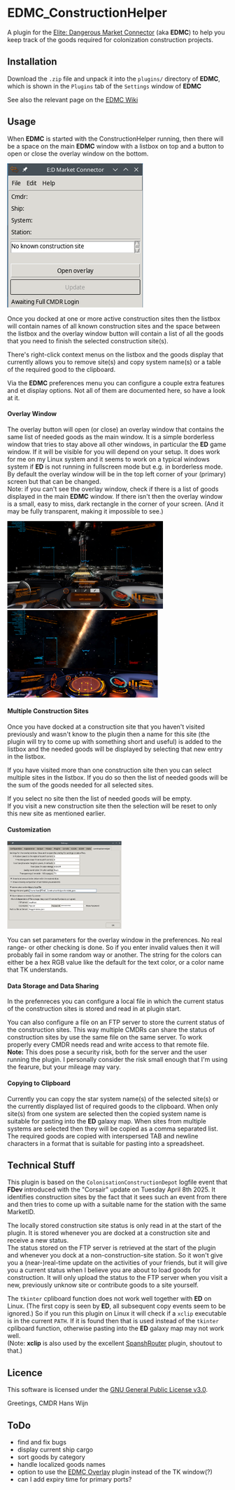 # EDMC_ConstructionHelper

A plugin for the [Elite: Dangerous Market Connector](https://github.com/EDCD/EDMarketConnector) (aka **EDMC**) to help you keep track of the goods required for
colonization construction projects.

## Installation

Download the `.zip` file and unpack it into the `plugins/` directory of **EDMC**, which is shown in the `Plugins` tab of the `Settings` window of **EDMC**

See also the relevant page on the [EDMC Wiki](https://github.com/EDCD/EDMarketConnector/wiki/Plugins)

## Usage
 
When **EDMC** is started with the ConstructionHelper running, then there will be a space on the main **EDMC** window with a listbox on top and a button 
to open or close the overlay window on the bottom. 

![Screenshot of empty EDMC main window](doc/EDMC_Main.png)

Once you docked at one or more active construction sites then the listbox will contain names of all known construction sites and the space between the 
listbox and the overlay window button will contain a list of all the goods that you need to finish the selected construction site(s).

There's right-click context menus on the listbox and the goods display that currently allows you to remove site(s) and copy system name(s) or a table 
of the required good to the clipboard.

Via the **EDMC** preferences menu you can configure a couple extra features and et display options. Not all of them are documented here, so have a look at it.

#### Overlay Window

The overlay button will open (or close) an overlay window that contains the same list of needed goods as the main window. It is a simple borderless window that
tries to stay above all other windows, in particular the **ED** game window. If it will be visible for you will depend on your setup. It does work for me on my 
Linux system and it seems to work on a typical windows system if **ED** is not running in fullscreen mode but e.g. in borderless mode. 
By default the overlay window will be in the top left corner of your (primary) screen but that can be changed.\
Note: if you can't see the overlay window, check if there is a list of goods displayed in the main **EDMC** window. If there isn't then the overlay window is a 
small, easy to miss, dark rectangle in the corner of your screen. (And it may be fully transparent, making it impossible to see.)

[<picture>
  <img src="https://raw.githubusercontent.com/ahoannon/EDMC_ConstructionHelper/refs/heads/main/doc/Overlay_Linux.png" 
   alt="Screenshot of the overlay window on my Linux where transparency doesn't work" height="200" />
</picture>](https://raw.githubusercontent.com/ahoannon/EDMC_ConstructionHelper/refs/heads/main/doc/Overlay_Linux.png)
[<picture>
  <img src="https://raw.githubusercontent.com/ahoannon/EDMC_ConstructionHelper/refs/heads/main/doc/Overlay_Windows.png" 
   alt="Screenshot of the overlay window on a Windows system with working transparency" height="200" />
</picture>](https://raw.githubusercontent.com/ahoannon/EDMC_ConstructionHelper/refs/heads/main/doc/Overlay_Windows.png)

#### Multiple Construction Sites

Once you have docked at a construction site that you haven't visited previously and wasn't know to the plugin then a name for this site (the plugin will try to come 
up with something short and useful) is added to the listbox and the needed goods will be displayed by selecting that new entry in the listbox.

If you have visited more than one construction site then you can select multiple sites in the listbox. If you do so then the list of needed goods will be 
the sum of the goods needed for all selected sites.

If you select no site then the list of needed goods will be empty.\
If you visit a new construction site then the selection will be reset to only this new site as mentioned earlier.

#### Customization

[<picture>
  <img src="https://raw.githubusercontent.com/ahoannon/EDMC_ConstructionHelper/refs/heads/main/doc/Preferences.png" 
   alt="Screenshot Preferences.png" height="200" />
</picture>](https://raw.githubusercontent.com/ahoannon/EDMC_ConstructionHelper/refs/heads/main/doc/Preferences.png)

You can set parameters for the overlay window in the preferences. No real range- or other checking is done. So if you enter invalid values then it will probably 
fail in some random way or another. The string for the colors can either be a hex RGB value like the default for the text color, or a color name that TK 
understands.

#### Data Storage and Data Sharing

In the prefenreces you can configure a local file in which the current status of the construction sites is stored and read in at plugin start.

You can also configure a file on an FTP server to store the current status of the construction sites. This way multiple CMDRs can share the
status of construction sites by use the same file on the same server. To work properly every CMDR needs read and write access to that remote file.<br>
**Note:** This does pose a security risk, both for the server and the user running the plugin. I personally consider the risk small enough that I'm 
using the fearure, but your mileage may vary.

#### Copying to Clipboard

Currently you can copy the star system name(s) of the selected site(s) or the currently displayed list of required goods to the clipboard. When only
site(s) from one system are selected then the copied system name is suitable for pasting into the **ED** galaxy map. When sites from multiple systems
are selected then they will be copied as a comma separated list. The required goods are copied with interspersed TAB and newline characters in a format 
that is suitable for pasting into a spreadsheet.

## Technical Stuff

This plugin is based on the `ColonisationConstructionDepot` logfile event that **FDev** introduced with the "Corsair" update on Tuesday April 8th 2025.
It identifies construction sites by the fact that it sees such an event from there and then tries to come up with a suitable name for the station with the same 
MarketID. 

The locally stored construction site status is only read in at the start of the plugin. It is stored whenever you are docked at a construction site and receive 
a new status.<br>
The status stored on the FTP server is retrieved at the start of the plugin and whenever you dock at a non-construction-site station. So it won't give you
a (near-)real-time update on the activities of your friends, but it will give you a current status when I believe you are about to load goods for construction.
It will only upload the status to the FTP server when you visit a new, previously unknow site or contribute goods to a site yourself.

The `tkinter` cpliboard function does not work well together with **ED** on Linux. (The first copy is seen by **ED**, all subsequent copy events seem to 
be ignored.) So if you run this plugin on Linux it will check if a `xclip` executable is in the current `PATH`. If it is found then that is used instead of 
the `tkinter` cpliboard function, otherwise pasting into the **ED** galaxy map may not work well. <br>
(Note: **xclip** is also used by the excellent [SpanshRouter](https://github.com/norohind/EDMC_SpanshRouter) plugin, shoutout to that.)

## Licence 

This software is licensed under the [GNU General Public License v3.0](https://github.com/ahoannon/EDMC_ConstructionHelper/blob/main/LICENSE). 

Greetings, CMDR Hans Wijn

## ToDo 

- find and fix bugs
- display current ship cargo
- sort goods by category
- handle localized goods names
- option to use the [EDMC Overlay](https://github.com/inorton/EDMCOverlay) plugin instead of the TK window(?)
- can I add expiry time for primary ports?
